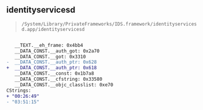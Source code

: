 ## identityservicesd

> `/System/Library/PrivateFrameworks/IDS.framework/identityservicesd.app/identityservicesd`

```diff

   __TEXT.__eh_frame: 0x4bb4
   __DATA_CONST.__auth_got: 0x2a70
   __DATA_CONST.__got: 0x3310
-  __DATA_CONST.__auth_ptr: 0x628
+  __DATA_CONST.__auth_ptr: 0x618
   __DATA_CONST.__const: 0x1b7a8
   __DATA_CONST.__cfstring: 0x33580
   __DATA_CONST.__objc_classlist: 0xe70
CStrings:
+ "00:26:49"
- "03:51:15"

```
